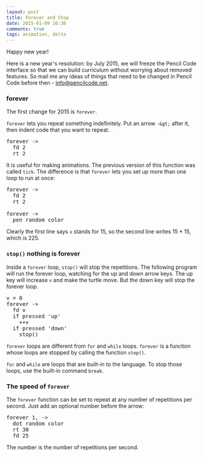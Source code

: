 ```yaml
---
layout: post
title: Forever and Stop
date: 2015-01-09 16:30
comments: true
tags: animation, delta
---
```


Happy new year!

Here is a new year's resolution: by July 2015, we will freeze
the Pencil Code interface so that we can build curriculum
without worrying about removed features.  So mail me any
ideas of things that need to be changed in Pencil Code
before then - info@pencilcode.net.

### forever

The first change for 2015 is `forever`.

`forever` lets you repeat something indefinitely.  Put an
arrow `-&gt;` after it, then indent code that you want to
repeat.

<pre class="jumbo">
forever -&gt;
  fd 2
  rt 2
</pre>

<script type="demo">
setup ->
  move -50, -25
demo (fin) ->
  forever ->
    fd 3
    rt 2
    if not turtle.touches window
      stop()
      fin()
</script>

It is useful for making animations.  The previous version
of this function was called `tick`.  The difference is
that `forever` lets you set up more than one loop to
run at once:

<pre class="examp">
forever -&gt;
  fd 2
  rt 2

forever -&gt;
  pen random color
</pre>

<script type="demo">
setup ->
  move -50, -25
demo (fin) ->
  forever ->
    fd 3
    rt 2
    if not turtle.touches window
      stop()
  forever ->
    pen random color
    if not turtle.touches window
      stop()
      fin()
</script>

Clearly the first line says <code>x</code> stands for 15,
so the second line writes 15 * 15, which is 225.

### `stop()` nothing is forever

Inside a `forever` loop, `stop()` will stop the repetitions.
The following program will run the forever loop, watching for
the up and down arrow keys.  The up key will increase `v`
and make the turtle move.  But the down key will stop the
forever loop.

<pre class="examp">
v = 0
forever -&gt;
  fd v
  if pressed 'up'
    ++v
  if pressed 'down'
    stop()
</pre>

<script type="demo" width=99 height=199>
setup ->
  bk 75
demo (fin) ->
  v = 0
  forever ->
    fd v
    if pressed 'up'
      ++v
    if pressed 'down'
      stop()
      fin()
</script>

`forever` loops are different from `for` and `while` loops.
`forever` is a function whose loops are stopped by
calling the function `stop()`.

`for` and `while` are loops that are built-in to the language.  To
stop those loops, use the built-in command `break`.

### The speed of `forever`

The `forever` function can be set to repeat at any number of
repetitions per second.  Just add an optional number before
the arrow:

<pre class="jumbo">
forever 1, -&gt;
  dot random color
  rt 30
  fd 25
</pre>

The number is the number of repetitions per second.
